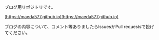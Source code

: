 ブログ用リポジトリです。

[https://maeda577.github.io](https://maeda577.github.io)

ブログの内容について、コメント等ありましたらIssuesかPull requestsで投げてください。
